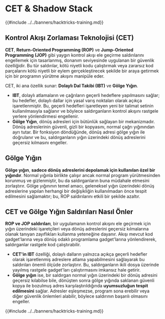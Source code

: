 # CET & Shadow Stack

{{#include ../../banners/hacktricks-training.md}}

## Kontrol Akışı Zorlaması Teknolojisi (CET)

**CET**, **Return-Oriented Programming (ROP)** ve **Jump-Oriented Programming (JOP)** gibi yaygın kontrol akışı ele geçirme saldırılarını engellemek için tasarlanmış, donanım seviyesinde uygulanan bir güvenlik özelliğidir. Bu tür saldırılar, kötü niyetli kodu çalıştırmak veya zararsız kod parçalarını kötü niyetli bir eylem gerçekleştirecek şekilde bir araya getirmek için bir programın yürütme akışını manipüle eder.

CET, iki ana özellik sunar: **Dolaylı Dal Takibi (IBT)** ve **Gölge Yığın**.

- **IBT**, dolaylı atlamaların ve çağrıların geçerli hedeflere yapılmasını sağlar; bu hedefler, dolaylı dallar için yasal varış noktaları olarak açıkça işaretlenmiştir. Bu, geçerli hedefleri işaretleyen yeni bir talimat setinin kullanılmasıyla sağlanır ve böylece saldırganların kontrol akışını rastgele yerlere yönlendirmesi engellenir.
- **Gölge Yığın**, dönüş adresleri için bütünlük sağlayan bir mekanizmadır. Dönüş adreslerinin güvenli, gizli bir kopyasını, normal çağrı yığınından ayrı tutar. Bir fonksiyon döndüğünde, dönüş adresi gölge yığın ile doğrulanır ve bu, saldırganların yığın üzerindeki dönüş adreslerini geçersiz kılmasını engeller.

## Gölge Yığın

**Gölge yığın**, **sadece dönüş adreslerini depolamak için kullanılan özel bir yığındır**. Normal yığınla birlikte çalışır ancak normal program yürütmesinden korunmuş ve gizlenmiştir, bu da saldırganların buna müdahale etmesini zorlaştırır. Gölge yığınının temel amacı, geleneksel yığın üzerindeki dönüş adreslerine yapılan herhangi bir değişikliğin kullanılmadan önce tespit edilmesini sağlamaktır; bu, ROP saldırılarını etkili bir şekilde azaltır.

## CET ve Gölge Yığın Saldırıları Nasıl Önler

**ROP ve JOP saldırıları**, bir uygulamanın kontrol akışını ele geçirmek için yığın üzerindeki işaretçileri veya dönüş adreslerini geçersiz kılmalarına olanak tanıyan zayıflıkları kullanma yeteneğine dayanır. Akışı mevcut kod gadget'larına veya dönüş odaklı programlama gadget'larına yönlendirerek, saldırganlar rastgele kod çalıştırabilir.

- **CET'in IBT** özelliği, dolaylı dalların yalnızca açıkça geçerli hedefler olarak işaretlenmiş adreslere atlama yapabilmesini sağlayarak bu saldırıları önemli ölçüde zorlaştırır. Bu, saldırganların ikili dosya üzerinde yayılmış rastgele gadget'ları çalıştırmasını imkansız hale getirir.
- **Gölge yığın** ise, bir saldırgan normal yığın üzerindeki bir dönüş adresini geçersiz kılabilse bile, dönüşten sonra gölge yığında saklanan güvenli kopya ile bozulmuş adres karşılaştırıldığında **uyumsuzluğun tespit edilmesini** sağlar. Adresler eşleşmezse, program sona erebilir veya diğer güvenlik önlemleri alabilir, böylece saldırının başarılı olmasını engeller.

{{#include ../../banners/hacktricks-training.md}}
